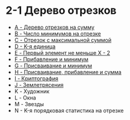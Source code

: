 # 2-1 Дерево отрезков
* [A - Дерево отрезков на сумму](A%20-%20Дерево%20отрезков%20на%20сумму.cpp)
* [B - Число минимумов на отрезке](B%20-%20Число%20минимумов%20на%20отрезке.cpp)
* [C - Отрезок с максимальной суммой](C%20-%20Отрезок%20с%20максимальной%20суммой.cpp)
* [D - K-я единица](D%20-%20K-я%20единица.cpp)
* [E - Первый элемент не меньше X - 2](E%20-%20Первый%20элемент%20не%20меньше%20X%20-%202.cpp)
* [F - Прибавление и минимум](F%20-%20Прибавление%20и%20минимум.cpp)
* [G - Присваивание и минимум](G%20-%20Присваивание%20и%20минимум.cpp)
* [H - Присваивание, прибавление и сумма](H%20-%20Присваивание,%20прибавление%20и%20сумма.cpp)
* [I - Криптография](I%20-%20Криптография.cpp)
* [J - Землетрясения](J%20-%20Землетрясения.cpp)
* K - Художник
* L - Окна
* M - Звезды
* N - K-я порядковая статистика на отрезке
